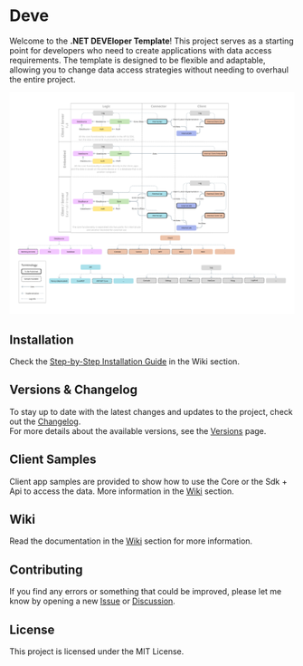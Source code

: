 # Deve
Welcome to the **.NET DEVEloper Template**! This project serves as a starting point for developers who need to create applications with data access requirements. The template is designed to be flexible and adaptable, allowing you to change data access strategies without needing to overhaul the entire project.

![Diagram](https://raw.githubusercontent.com/teracat/Deve/7b806e42665b5ead5e87f176c6a6bf8b0d130c1d/diagram.png)

## Installation

Check the [Step-by-Step Installation Guide](https://github.com/teracat/Deve/wiki/Installation#step-by-step-installation-guide) in the Wiki section.

## Versions & Changelog

To stay up to date with the latest changes and updates to the project, check out the [Changelog](https://github.com/teracat/Deve/wiki/Changelog).  
For more details about the available versions, see the [Versions](https://github.com/teracat/Deve/wiki/Versions) page.  

## Client Samples

Client app samples are provided to show how to use the Core or the Sdk + Api to access the data. More information in the [Wiki](https://github.com/teracat/Deve/wiki/Client) section.

## Wiki

Read the documentation in the [Wiki](https://github.com/teracat/Deve/wiki) section for more information.

## Contributing

If you find any errors or something that could be improved, please let me know by opening a new [Issue](https://github.com/teracat/Deve/issues) or [Discussion](https://github.com/teracat/Deve/discussions).

## License

This project is licensed under the MIT License.